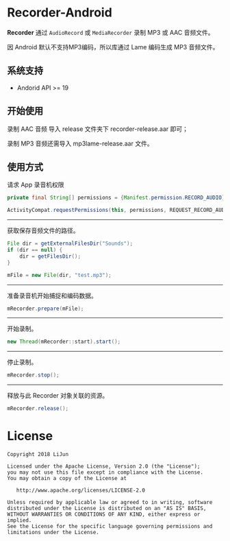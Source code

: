 Recorder-Android
================

**Recorder** 通过 `AudioRecord` 或 `MediaRecorder` 录制 MP3 或 AAC 音频文件。

因 Android 默认不支持MP3编码，所以库通过 Lame 编码生成 MP3 音频文件。

系统支持
-------

* Andorid API >= 19

开始使用
-------

录制 AAC 音频 导入 release 文件夹下 recorder-release.aar 即可；

录制 MP3 音频还需导入 mp3lame-release.aar 文件。

使用方式
-------

请求 App 录音机权限
```java
private final String[] permissions = {Manifest.permission.RECORD_AUDIO};

ActivityCompat.requestPermissions(this, permissions, REQUEST_RECORD_AUDIO_PERMISSION);
```

----

获取保存音频文件的路径。
```java
File dir = getExternalFilesDir("Sounds");
if (dir == null) {
    dir = getFilesDir();
}

mFile = new File(dir, "test.mp3");

```

----

准备录音机开始捕捉和编码数据。
```java
mRecorder.prepare(mFile);
```

----

开始录制。
```java
new Thread(mRecorder::start).start();
```

----

停止录制。
```java
mRecorder.stop();
```

----

释放与此 Recorder 对象关联的资源。
```java
mRecorder.release();
```

License
=======

    Copyright 2018 LiJun

    Licensed under the Apache License, Version 2.0 (the "License");
    you may not use this file except in compliance with the License.
    You may obtain a copy of the License at

       http://www.apache.org/licenses/LICENSE-2.0

    Unless required by applicable law or agreed to in writing, software
    distributed under the License is distributed on an "AS IS" BASIS,
    WITHOUT WARRANTIES OR CONDITIONS OF ANY KIND, either express or implied.
    See the License for the specific language governing permissions and
    limitations under the License.
